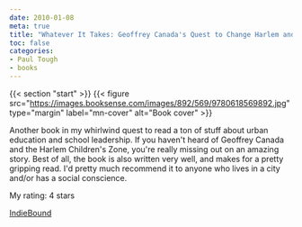 ```yaml
---
date: 2010-01-08
meta: true
title: "Whatever It Takes: Geoffrey Canada's Quest to Change Harlem and America"
toc: false
categories:
- Paul Tough
- books
---
```


{{< section "start" >}}
{{< figure src="https://images.booksense.com/images/892/569/9780618569892.jpg" type="margin" label="mn-cover" alt="Book cover" >}}

Another book in my whirlwind quest to read a ton of stuff about urban education and school leadership. If you haven't heard of Geoffrey Canada and the Harlem Children's Zone, you're really missing out on an amazing story. Best of all, the book is also written very well, and makes for a pretty gripping read. I'd pretty much recommend it to anyone who lives in a city and/or has a social conscience.

My rating: 4 stars  

[IndieBound](https://www.indiebound.org/book/9780618569892)
